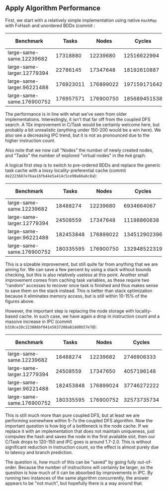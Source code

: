 ## Apply Algorithm Performance

First, we start with a relatively simple implementation using native `HashMap` with FxHash and unordered BDDs (commit :

| Benchmark | Tasks | Nodes | Cycles | Instructions | L3 References | L3 Misses | IPC | L3 hit | I/Task | C/Task |
| --------- | ----- | ----- | ------ | ------------ | ------------- | --------- | --- | ------ | ------ | ------ |
| large-same-same.12239682 | 17318880 | 12239680 | 12516622994 | 8574655122 | 423932320 | 158843416 | 0.69 | 62.53 | 495.10 | 722.72 |
| large-same-larger.12779394 | 22786145 | 17347648 | 18192610887 | 12478321950 | 642806833 | 215790336 | 0.69 | 66.43 | 547.63 | 798.41 |
| large-same-larger.96221488 | 176923011 | 176899022 | 197159171642 | 103436568829 | 5807427224 | 2206608280 | 0.52 | 62.00 | 584.64 | 1114.38 |
| large-same-same.176900752 | 176957571 | 176900750 | 185689451538 | 82462294650 | 4831738215 | 2203440028 | 0.44 | 54.40 | 466.00 | 1049.34 |

The performance is in line with what we've seen from older implementations. Interestingly, it isn't that far off from the coupled DFS search. A 10x improvement in C/Task would be certainly welcome here, but probably a bit unrealistic (anything under 150-200 would be a win here). We also see a decreasing IPC trend, but it is not as pronounced due to the higher instruction count.

Also note that we now call "Nodes" the number of newly created nodes, and "Tasks" the number of explored "virtual nodes" in the `MxN` graph.

A logical first step is to switch to pre-ordered BDDs and replace the generic task cache with a lossy locality-preferential cache (commit `de2223687e76aa16fb44e5a414c5ce90a66a6c8a`):

| Benchmark | Tasks | Nodes | Cycles | Instructions | L3 References | L3 Misses | IPC | L3 hit | I/Task | C/Task |
| --------- | ----- | ----- | ------ | ------------ | ------------- | --------- | --- | ------ | ------ | ------ |
| large-same-same.12239682 | 18488274 | 12239680 | 6934664067 | 5939768656 | 248523419 | 94378137 | 0.86 | 62.02 | 321.27 | 375.08 |
| large-same-larger.12779394 | 24508559 | 17347648 | 11198860838 | 9503619903 | 428861114 | 133248135 | 0.85 | 68.93 | 387.77 | 456.94 |
| large-same-larger.96221488 | 182453848 | 176899022 | 134512902396 | 75671660419 | 3859308368 | 1325104444 | 0.56 | 65.66 | 414.74 | 737.24 |
| large-same-same.176900752 | 180335595 | 176900750 | 132948522319 | 66726824283 | 3733980915 | 1507209100 | 0.50 | 59.64 | 370.01 | 737.23 |

This is a sizeable improvement, but still quite far from anything that we are aiming for. We can save a few percent by using a stack without bounds checking, but this is also relatively useless at this point. Another small improvement comes from caching task variables, as these require two "random" accesses to recover once task is finished and thus makes sense to save them on the stack instead. This is better than stack optimization because it eliminates memory access, but is still within 10-15% of the figures above.

However, the important step is replacing the node storage with locality-based cache. In such case, we have again a drop in instruction count and a massive increase in IPC (commit `b310ce20c223886bf041e5837200a81dd0b57e70`):

| Benchmark | Tasks | Nodes | Cycles | Instructions | L3 References | L3 Misses | IPC | L3 hit | I/Task | C/Task |
| --------- | ----- | ----- | ------ | ------------ | ------------- | --------- | --- | ------ | ------ | ------ |
| large-same-same.12239682 | 18488274 | 12239682 | 2746906333 | 4739196485 | 154303369 | 34031077 | 1.73 | 77.95 | 256.34 | 148.58 |
| large-same-larger.12779394 | 24508559 | 17347650 | 4057196148 | 6307995222 | 205674575 | 46427889 | 1.55 | 77.43 | 257.38 | 165.54 |
| large-same-larger.96221488 | 182453848 | 176899024 | 37746272222 | 48976649419 | 1810963915 | 409317326 | 1.30 | 77.40 | 268.43 | 206.88 |
| large-same-same.176900752 | 180335595 | 176900752 | 32573735734 | 49637965869 | 2149082703 | 474415197 | 1.52 | 77.92 | 275.25 | 180.63 |

This is still much more than pure coupled DFS, but at least we are performing somewhere within 5-7x the coupled DFS algorithm. Now the important question is how big of a bottleneck is the node cache. If we replace it with an implementation that does not maintain uniqueness, just computes the hash and saves the node in the first available slot, then our C/Task drops to 120-150 and IPC goes is around 1.7-2.0. This is without significant reduction in instruction count, so the effect is almost purely due to latency and branch prediction.

The question is, how much of this can be "saved" by going fully out-of-order. Because the number of instructions will certainly be larger, so the question is how much of it can be absorbed by improvements in IPC. By running two instances of the same algorithm concurrently, the answer appears to be "not much", but hopefully there is a way around that.

